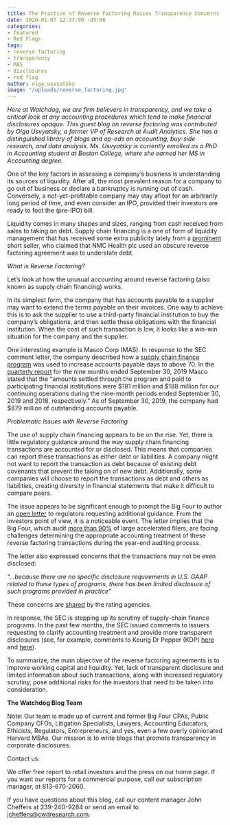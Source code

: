 ```yaml
---
title: The Practice of Reverse Factoring Raises Transparency Concerns
date: 2020-01-07 12:37:00 -05:00
categories:
- featured
- Red Flags
tags:
- reverse factoring
- transparency
- MAS
- disclosures
- red flag
author: olga_usvyatsky
image: "/uploads/reverse_factoring.jpg"
---
```


*Here at Watchdog, we are firm believers in transparency, and we take a critical look at any accounting procedures which tend to make financial disclosures opaque.  This guest blog on reverse factoring was contributed by Olga Usvyatsky, a former VP of Research at Audit Analytics.  She has a distinguished library of blogs and op-eds on accounting, buy-side research, and data analysis. Ms. Usvyatsky is currently enrolled as a PhD in Accounting student at Boston College, where she earned her MS in Accounting degree.*

One of the key factors in assessing a company’s business is understanding its sources of liquidity. After all, the most prevalent reason for a company to go out of business or declare a bankruptcy is running out of cash. Conversely, a not-yet-profitable company may stay afloat for an arbitrarily long period of time, and even consider an IPO, provided their investors are ready to foot the (pre-IPO) bill.

Liquidity comes in many shapes and sizes, ranging from cash received from sales to taking on debt. Supply chain financing is a one of form of liquidity management that has received some extra publicity lately from a [prominent](https://www.muddywatersresearch.com/research/nmc/mw-is-short-nmc/) short seller, who claimed that NMC Health plc used an obscure reverse factoring agreement was to understate debt.

*What is Reverse Factoring?*

Let’s look at how the unusual accounting around reverse factoring (also known as supply chain financing) works.

In its simplest form, the company that has accounts payable to a supplier may want to extend the terms payable on their invoices. One way to achieve this is to ask the supplier to use a third-party financial institution to buy the company’s obligations, and then settle these obligations with the financial institution. When the cost of such transaction is low, it looks like a win-win situation for the company and the supplier.

One interesting example is Masco Corp (MAS). In response to the SEC comment letter, the company  described how a [supply chain finance program](https://www.sec.gov/Archives/edgar/data/62996/000006299619000038/filename1.htm) was used to increase accounts payable days to above 70.  In the [quarterly report](https://www.sec.gov/ix?doc=/Archives/edgar/data/62996/000006299619000063/a2019q3masco10-q093020.htm) for the nine months ended September 30, 2019 Masco stated that the “amounts settled through the program and paid to participating financial institutions were $181 million and $188 million for our continuing operations during the nine-month periods ended September 30, 2019 and 2018, respectively.” As of September 30, 2019, the company had $879 million of outstanding accounts payable.

*Problematic Issues with Reverse Factoring*

The use of supply chain financing appears to be on the rise. Yet, there is little regulatory guidance around the way supply chain financing transactions are accounted for or disclosed. This means that companies can report these transactions as either debt or liabilities. A company might not want to report the transaction as debt because of existing debt covenants that prevent the taking on of new debt. Additionally, some companies will choose to report the transactions as debt and others as liabilities, creating diversity in financial statements that make it difficult to compare peers.

The issue appears to be significant enough to prompt the Big Four to author an [open letter](https://fasb.org/cs/BlobServer?blobkey=id&blobnocache=true&blobwhere=1175836059659&blobheader=application%2Fpdf&blobheadername2=Content-Length&blobheadername1=Content-Disposition&blobheadervalue2=667317&blobheadervalue1=filename%3DAR-2019.UNS.020.BIG_4_ACCOUNTING_FIRMS.pdf&blobcol=urldata&blobtable=MungoBlobs) to regulators requesting additional guidance. From the investors point of view, it is a noticeable event. The letter implies that the Big Four, which audit [more than 90%](https://blog.auditanalytics.com/who-audits-public-companies-2019-edition/) of large accelerated filers, are facing challenges determining the appropriate accounting treatment of these reverse factoring transactions during the year-end auditing process.

The letter also expressed concerns that the transactions may not be even disclosed:

*“…because there are no specific disclosure requirements in U.S. GAAP related to these types of programs, there has been limited disclosure of such programs provided in practice”*

These concerns are [shared](https://www.moodys.com/research/Moodys-Reverse-factorings-rising-popularity-comes-with-high-but-hidden--PBC_1195322) by the rating agencies.

In response, the SEC is stepping up its scrutiny of supply-chain finance programs. In the past few months, the SEC issued comments to issuers requesting to clarify accounting treatment and provide more transparent disclosures (see, for example, comments to Keurig Dr Pepper (KDP) [here](https://www.sec.gov/Archives/edgar/data/1418135/000141813519000056/filename1.htm) and [here](https://www.sec.gov/Archives/edgar/data/1418135/000141813519000075/filename1.htm)).

To summarize, the main objective of the reverse factoring agreements is to improve working capital and liquidity. Yet, lack of transparent disclosure and limited information about such transactions, along with increased regulatory scrutiny, pose additional risks for the investors that need to be taken into consideration.

**The Watchdog Blog Team**

Note:  Our team is made up of current and former Big Four CPAs, Public Company CFOs, Litigation Specialists, Lawyers, Accounting Educators, Ethicists, Regulators,  Entrepreneurs, and yes, even a few overly opinionated Harvard MBAs.  Our mission is to write blogs that promote transparency in corporate disclosures.

Contact us:

We offer free report to retail investors and the press on our home page.  If you want our reports for a commercial purpose, call our subscription manager, at 813-670-2060.

If you have questions about this blog, call our content manager John Cheffers at 239-240-9284 or send an email to jcheffers@cwdresearch.com.
